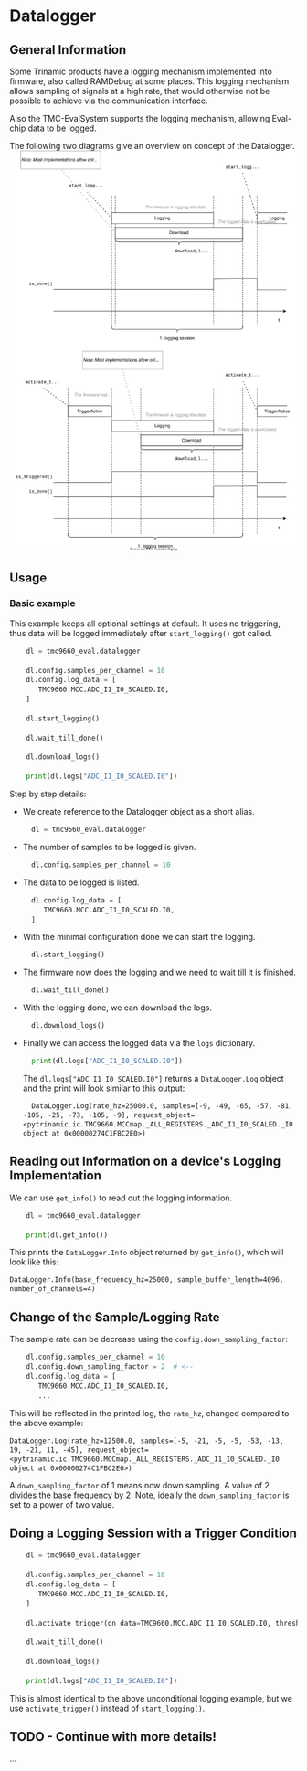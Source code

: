 
# Datalogger

## General Information

Some Trinamic products have a logging mechanism implemented into firmware, also called RAMDebug at some places.
This logging mechanism allows sampling of signals at a high rate, that would otherwise not be possible to achieve via the communication interface.

Also the TMC-EvalSystem supports the logging mechanism, allowing Eval-chip data to be logged.

The following two diagrams give an overview on concept of the Datalogger. 
![Datalogger Diagram](datalogger.drawio.svg)

## Usage

### Basic example

This example keeps all optional settings at default.
It uses no triggering, thus data will be logged immediately after `start_logging()` got called.

```py
    dl = tmc9660_eval.datalogger

    dl.config.samples_per_channel = 10
    dl.config.log_data = [
       TMC9660.MCC.ADC_I1_I0_SCALED.I0,
    ]

    dl.start_logging()

    dl.wait_till_done()

    dl.download_logs()

    print(dl.logs["ADC_I1_I0_SCALED.I0"])
```

Step by step details:

* We create reference to the Datalogger object as a short alias.
  ```py
    dl = tmc9660_eval.datalogger
  ```
* The number of samples to be logged is given.
  ```py
    dl.config.samples_per_channel = 10
  ```
* The data to be logged is listed.
  ```py
    dl.config.log_data = [
       TMC9660.MCC.ADC_I1_I0_SCALED.I0,
    ]
  ```
* With the minimal configuration done we can start the logging.
  ```py
    dl.start_logging()
  ```
* The firmware now does the logging and we need to wait till it is finished.
  ```py
    dl.wait_till_done()
  ```
* With the logging done, we can download the logs.
  ```py
    dl.download_logs()
  ```
* Finally we can access the logged data via the `logs` dictionary.
  ```py
    print(dl.logs["ADC_I1_I0_SCALED.I0"])
  ```
  The `dl.logs["ADC_I1_I0_SCALED.I0"]` returns a `DataLogger.Log` object and the print will look similar to this output:
  ```
    DataLogger.Log(rate_hz=25000.0, samples=[-9, -49, -65, -57, -81, -105, -25, -73, -105, -9], request_object=<pytrinamic.ic.TMC9660.MCCmap._ALL_REGISTERS._ADC_I1_I0_SCALED._I0 object at 0x00000274C1FBC2E0>)
  ```

## Reading out Information on a device's Logging Implementation

We can use `get_info()` to read out the logging information.

```py
    dl = tmc9660_eval.datalogger

    print(dl.get_info())
```

This prints the `DataLogger.Info` object returned by `get_info()`, which will look like this:

```
DataLogger.Info(base_frequency_hz=25000, sample_buffer_length=4096, number_of_channels=4)
```

## Change of the Sample/Logging Rate

The sample rate can be decrease using the `config.down_sampling_factor`:

```py
    dl.config.samples_per_channel = 10
    dl.config.down_sampling_factor = 2  # <--
    dl.config.log_data = [
       TMC9660.MCC.ADC_I1_I0_SCALED.I0,
       ...
```

This will be reflected in the printed log, the `rate_hz`, changed compared to the above example:

```
DataLogger.Log(rate_hz=12500.0, samples=[-5, -21, -5, -5, -53, -13, 19, -21, 11, -45], request_object=<pytrinamic.ic.TMC9660.MCCmap._ALL_REGISTERS._ADC_I1_I0_SCALED._I0 object at 0x00000274C1FBC2E0>)
```

A `down_sampling_factor` of 1 means now down sampling.
A value of 2 divides the base frequency by 2.
Note, ideally the `down_sampling_factor` is set to a power of two value.

## Doing a Logging Session with a Trigger Condition

```py
    dl = tmc9660_eval.datalogger

    dl.config.samples_per_channel = 10
    dl.config.log_data = [
       TMC9660.MCC.ADC_I1_I0_SCALED.I0,
    ]

    dl.activate_trigger(on_data=TMC9660.MCC.ADC_I1_I0_SCALED.I0, threshold=100, edge=dl.TriggerEdge.RISING)

    dl.wait_till_done()

    dl.download_logs()

    print(dl.logs["ADC_I1_I0_SCALED.I0"])
```

This is almost identical to the above unconditional logging example, but we use `activate_trigger()` instead of `start_logging()`.

## TODO - Continue with more details!

...
